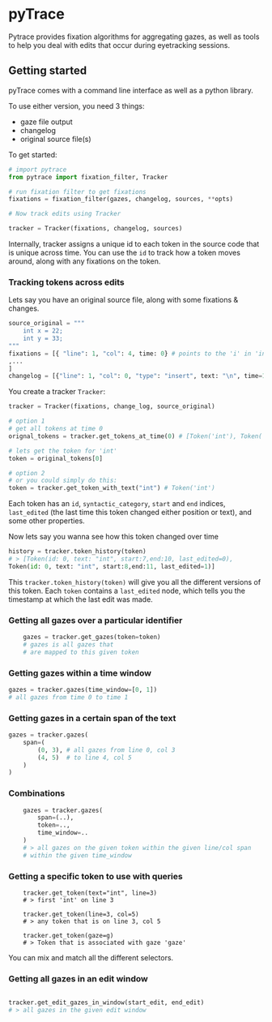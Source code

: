# pyTrace

Pytrace provides fixation algorithms for aggregating gazes, as well as tools to help you deal with edits that occur during eyetracking sessions.


## Getting started

pyTrace comes with a command line interface as well as a python library. 

To use either version, you need 3 things:
* gaze file output
* changelog
* original source file(s)



To get started:

```python
# import pytrace
from pytrace import fixation_filter, Tracker

# run fixation filter to get fixations
fixations = fixation_filter(gazes, changelog, sources, **opts)

# Now track edits using Tracker

tracker = Tracker(fixations, changelog, sources)

```

Internally, tracker assigns a unique id to each token in the source code that is unique across time. You can use the `id` to track how a token moves around, 
along with any fixations on the token.


### Tracking tokens across edits
Lets say you have an original source file, along with some fixations & changes.
```python
source_original = """
    int x = 22;
    int y = 33;
"""
fixations = [{ "line": 1, "col": 4, time: 0} # points to the 'i' in 'int' from the line 'int x = 22;'
,...
]
changelog = [{"line": 1, "col": 0, "type": "insert", text: "\n", time=1}] # adding a new line 
```

You create a tracker `Tracker`:

```python
tracker = Tracker(fixations, change_log, source_original)

# option 1
# get all tokens at time 0
orignal_tokens = tracker.get_tokens_at_time(0) # [Token('int'), Token('x'), Token('='), ...]

# lets get the token for 'int'
token = original_tokens[0]

# option 2
# or you could simply do this:
token = tracker.get_token_with_text("int") # Token('int')
```

Each token has an `id`, `syntactic_category`, `start` and `end` indices, `last_edited` (the last time this token changed either position or text), and some other properties.

Now lets say you wanna see how this token changed over time

```python
history = tracker.token_history(token)
# > [Token(id: 0, text: "int", start:7,end:10, last_edited=0), 
Token(id: 0, text: "int", start:8,end:11, last_edited=1)]
```

This `tracker.token_history(token)` will give you all the different versions of this token. Each `token` contains a `last_edited` node, which tells you the timestamp at which the last edit was made.



### Getting all gazes over a particular identifier

```python
    gazes = tracker.get_gazes(token=token)
    # gazes is all gazes that 
    # are mapped to this given token
```

### Getting gazes within a time window
```python
gazes = tracker.gazes(time_window=[0, 1])
# all gazes from time 0 to time 1
```


### Getting gazes in a certain span of the text

```python
gazes = tracker.gazes(
    span=(
        (0, 3), # all gazes from line 0, col 3
        (4, 5)  # to line 4, col 5
    )
)
```

### Combinations
```python
    gazes = tracker.gazes(
        span=(..),
        token=..,
        time_window=..
    )
    # > all gazes on the given token within the given line/col span
    # within the given time_window
```

### Getting a specific token to use with queries

```
    tracker.get_token(text="int", line=3)
    # > first 'int' on line 3

    tracker.get_token(line=3, col=5)
    # > any token that is on line 3, col 5

    tracker.get_token(gaze=g)
    # > Token that is associated with gaze 'gaze'
```

You can mix and match all the different selectors.

### Getting all gazes in an edit window
```python

tracker.get_edit_gazes_in_window(start_edit, end_edit)
# > all gazes in the given edit window
```
